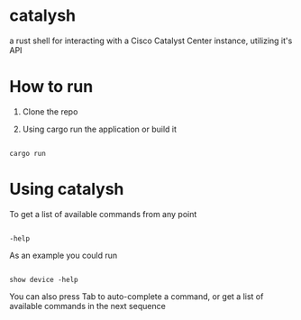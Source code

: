 # catalysh
a rust shell for interacting with a Cisco Catalyst Center instance, utilizing it's API

# How to run

1. Clone the repo

2. Using cargo run the application or build it

```

cargo run

```


# Using catalysh

To get a list of available commands from any point

```

-help

```

As an example you could run 

```

show device -help

```

You can also press Tab to auto-complete a command, or get a list of available commands in the next sequence
